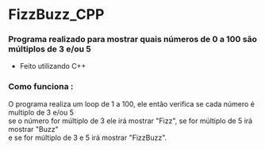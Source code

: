 # FizzBuzz_CPP
### Programa realizado para mostrar quais números de 0 a 100 são múltiplos de 3 e/ou 5

- Feito utilizando C++

### Como funciona : 
  O programa realiza um loop de 1 a 100, ele então verifica se cada número é multiplo de 3 e/ou 5 <br />
  se o número for múltiplo de 3 ele irá mostrar "Fizz", se for múltiplo de 5 irá mostrar "Buzz" <br />
  e se for múltiplo de 3 e 5 irá mostrar "FizzBuzz".
  
  

